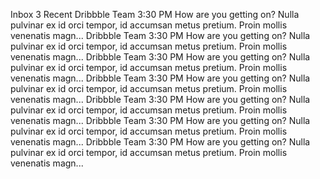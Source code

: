 Inbox
3
Recent
Dribbble Team
3:30 PM
How are you getting on?
Nulla pulvinar ex id orci tempor, id accumsan metus pretium. Proin mollis venenatis magn...
Dribbble Team
3:30 PM
How are you getting on?
Nulla pulvinar ex id orci tempor, id accumsan metus pretium. Proin mollis venenatis magn...
Dribbble Team
3:30 PM
How are you getting on?
Nulla pulvinar ex id orci tempor, id accumsan metus pretium. Proin mollis venenatis magn...
Dribbble Team
3:30 PM
How are you getting on?
Nulla pulvinar ex id orci tempor, id accumsan metus pretium. Proin mollis venenatis magn...
Dribbble Team
3:30 PM
How are you getting on?
Nulla pulvinar ex id orci tempor, id accumsan metus pretium. Proin mollis venenatis magn...
Dribbble Team
3:30 PM
How are you getting on?
Nulla pulvinar ex id orci tempor, id accumsan metus pretium. Proin mollis venenatis magn...
Dribbble Team
3:30 PM
How are you getting on?
Nulla pulvinar ex id orci tempor, id accumsan metus pretium. Proin mollis venenatis magn...